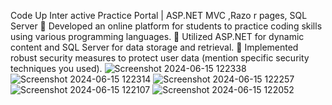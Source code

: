 Code Up Inter active Practice Portal | ASP.NET MVC ,Razo r pages, SQL Server
 Developed an online platform for students to practice coding skills using various programming languages. 
 Utilized ASP.NET for dynamic content and SQL Server for data storage and retrieval.
 Implemented robust security measures to protect user data (mention specific security techniques you used).
![Screenshot 2024-06-15 122338](https://github.com/smdydx/Custom_Identity_with_CRUD_operation_Web-MVC-/assets/77625439/3a384068-8888-4207-b588-09e8fa208069)
![Screenshot 2024-06-15 122314](https://github.com/smdydx/Custom_Identity_with_CRUD_operation_Web-MVC-/assets/77625439/d56fb07d-70b3-4242-bc4d-e0d4469b7553)
![Screenshot 2024-06-15 122257](https://github.com/smdydx/Custom_Identity_with_CRUD_operation_Web-MVC-/assets/77625439/93274beb-77cd-4ebb-bb9c-d34bbcc01403)
![Screenshot 2024-06-15 122107](https://github.com/smdydx/Custom_Identity_with_CRUD_operation_Web-MVC-/assets/77625439/838d5ab1-022a-49a2-8f3f-553591f0ab12)
![Screenshot 2024-06-15 122052](https://github.com/smdydx/Custom_Identity_with_CRUD_operation_Web-MVC-/assets/77625439/aedd6fb8-067b-46ff-8135-90b4abb8c53d)
